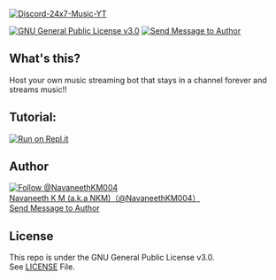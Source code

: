 [![Discord-24x7-Music-YT](https://github-readme-stats.vercel.app/api/pin/?username=navaneethkm004&repo=Discord-24x7-Music-YT&theme=dark)](https://github.com/navaneethkm004/Discord-24x7-Music-YT)<br/>

[![GNU General Public License v3.0](https://img.shields.io/badge/License-GPLv3-blue.svg?maxAge=3600, "License")](https://github.com/navaneethkm004/Discord-24x7-Music-YT/blob/master/LICENSE) [![Send Message to Author](https://img.shields.io/static/v1?style=flat&logo=twitter&label=Message&color=1da1f2&link=https%3A%2F%2Ftwitter.com%2Fmessages%2Fcompose%3Frecipient_id%714816987336089600&link=https%3A%2F%2Ftwitter.com%2Fmessages%2Fcompose%3Frecipient_id%714816987336089600&message=%40NavaneethKM004&maxAge=3600, "Send Message to Author")](https://twitter.com/messages/compose?recipient_id=714816987336089600)<br>

## What's this?
Host your own music streaming bot that stays in a channel forever and streams music!!

## Tutorial:

<!--[<img src="https://github.com/navaneethkm004/my-images/blob/main/no7.png?raw=true">]()-->

[![Run on Repl.it](https://repl.it/badge/github/navaneethkm004/Discord-24x7-Music-YT)](https://repl.it/github/navaneethkm004/Discord-24x7-Music-YT)

## Author

[![Follow @NavaneethKM004](https://img.shields.io/twitter/follow/NavaneethKM004?label=Follow&style=social&maxAge=3600, "Follow")](https://twitter.com/intent/follow?screen_name=NavaneethKM004)<br>
[Navaneeth K M (a.k.a NKM)（@NavaneethKM004）](https://twitter.com/NavaneethKM004)<br>
[Send Message to Author](https://twitter.com/messages/compose?recipient_id=714816987336089600)

## License

This repo is under the GNU General Public License v3.0.<br>
See [LICENSE](https://github.com/navaneethkm004/Discord-24x7-Music-YT/blob/master/LICENSE) File.
